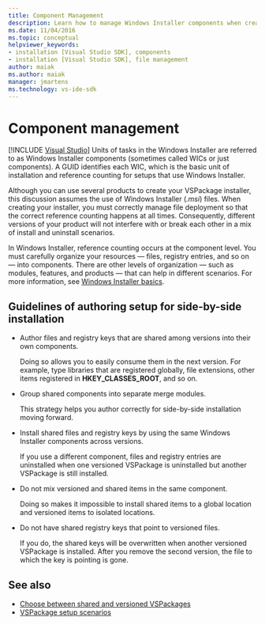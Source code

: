 ```yaml
---
title: Component Management
description: Learn how to manage Windows Installer components when creating a VSPackage installer in Visual Studio.
ms.date: 11/04/2016
ms.topic: conceptual
helpviewer_keywords:
- installation [Visual Studio SDK], components
- installation [Visual Studio SDK], file management
author: maiak
ms.author: maiak
manager: jmartens
ms.technology: vs-ide-sdk
---
```

# Component management

 [!INCLUDE [Visual Studio](~/includes/applies-to-version/vs-windows-only.md)]
Units of tasks in the Windows Installer are referred to as Windows Installer components (sometimes called WICs or just components). A GUID identifies each WIC, which is the basic unit of installation and reference counting for setups that use Windows Installer.

 Although you can use several products to create your VSPackage installer, this discussion assumes the use of Windows Installer (*.msi*) files. When creating your installer, you must correctly manage file deployment so that the correct reference counting happens at all times. Consequently, different versions of your product will not interfere with or break each other in a mix of install and uninstall scenarios.

 In Windows Installer, reference counting occurs at the component level. You must carefully organize your resources — files, registry entries, and so on — into components. There are other levels of organization — such as modules, features, and products — that can help in different scenarios. For more information, see [Windows Installer basics](../../extensibility/internals/windows-installer-basics.md).

## Guidelines of authoring setup for side-by-side installation

- Author files and registry keys that are shared among versions into their own components.

     Doing so allows you to easily consume them in the next version. For example, type libraries that are registered globally, file extensions, other items registered in **HKEY_CLASSES_ROOT**, and so on.

- Group shared components into separate merge modules.

     This strategy helps you author correctly for side-by-side installation moving forward.

- Install shared files and registry keys by using the same Windows Installer components across versions.

     If you use a different component, files and registry entries are uninstalled when one versioned VSPackage is uninstalled but another VSPackage is still installed.

- Do not mix versioned and shared items in the same component.

     Doing so makes it impossible to install shared items to a global location and versioned items to isolated locations.

- Do not have shared registry keys that point to versioned files.

     If you do, the shared keys will be overwritten when another versioned VSPackage is installed. After you remove the second version, the file to which the key is pointing is gone.

## See also
- [Choose between shared and versioned VSPackages](../../extensibility/choosing-between-shared-and-versioned-vspackages.md)
- [VSPackage setup scenarios](../../extensibility/internals/vspackage-setup-scenarios.md)
